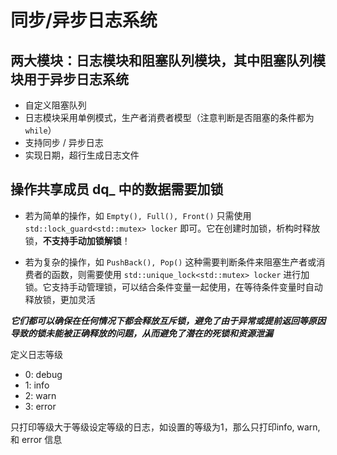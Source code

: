 # 同步/异步日志系统

## 两大模块：日志模块和阻塞队列模块，其中阻塞队列模块用于异步日志系统
- 自定义阻塞队列
- 日志模块采用单例模式，生产者消费者模型（注意判断是否阻塞的条件都为`while`）
- 支持同步 / 异步日志
- 实现日期，超行生成日志文件

## 操作共享成员 dq_ 中的数据需要加锁

- 若为简单的操作，如 `Empty(), Full(), Front()` 只需使用 `std::lock_guard<std::mutex> locker` 即可。它在创建时加锁，析构时释放锁，**不支持手动加锁解锁**！

- 若为复杂的操作，如 `PushBack(), Pop()` 这种需要判断条件来阻塞生产者或消费者的函数，则需要使用 `std::unique_lock<std::mutex> locker` 进行加锁。它支持手动管理锁，可以结合条件变量一起使用，在等待条件变量时自动释放锁，更加灵活

***它们都可以确保在任何情况下都会释放互斥锁，避免了由于异常或提前返回等原因导致的锁未能被正确释放的问题，从而避免了潜在的死锁和资源泄漏***

定义日志等级
- 0: debug
- 1: info
- 2: warn
- 3: error

只打印等级大于等级设定等级的日志，如设置的等级为1，那么只打印info, warn, 和 error 信息